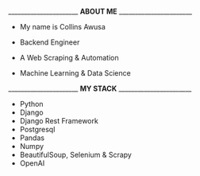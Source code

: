 ######
______________________ **ABOUT ME** _______________________

* My name is Collins Awusa

* Backend Engineer 
* A Web Scraping & Automation
* Machine Learning & Data Science 

______________________ **MY STACK** _______________________
* Python
* Django
* Django Rest Framework
* Postgresql
* Pandas
* Numpy
* BeautifulSoup, Selenium & Scrapy
* OpenAI


<!---
Collinshack/Collinshack is a ✨ special ✨ repository because its `README.md` (this file) appears on your GitHub profile.
You can click the Preview link to take a look at your changes.
--->
